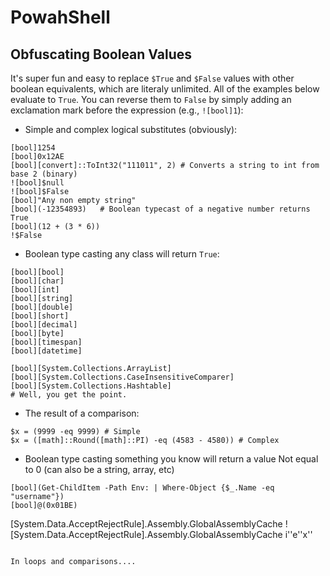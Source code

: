# PowahShell

## Obfuscating Boolean Values
It's super fun and easy to replace `$True` and `$False` values with other boolean equivalents, which are literaly unlimited. All of the examples below evaluate to `True`. You can reverse them to `False` by simply adding an exclamation mark before the expression (e.g., `![bool]1`):
 - Simple and complex logical substitutes (obviously):
 ```
 [bool]1254
 [bool]0x12AE
 [bool][convert]::ToInt32("111011", 2) # Converts a string to int from base 2 (binary)
 ![bool]$null
 ![bool]$False
 [bool]"Any non empty string"
 [bool](-12354893)   # Boolean typecast of a negative number returns True
 [bool](12 + (3 * 6))
 !$False
 ```
 - Boolean type casting any class will return `True`:
 ```
 [bool][bool]
 [bool][char]
 [bool][int] 
 [bool][string]
 [bool][double]
 [bool][short]
 [bool][decimal]
 [bool][byte]
 [bool][timespan]
 [bool][datetime]
 
 [bool][System.Collections.ArrayList]
 [bool][System.Collections.CaseInsensitiveComparer]
 [bool][System.Collections.Hashtable]
 # Well, you get the point.
 ```
 - The result of a comparison:
 ```
 $x = (9999 -eq 9999) # Simple
 $x = ([math]::Round([math]::PI) -eq (4583 - 4580)) # Complex
 ```

 - Boolean type casting something you know will return a value Not equal to 0 (can also be a string, array, etc)
 ```
 [bool](Get-ChildItem -Path Env: | Where-Object {$_.Name -eq "username"})
 [bool]@(0x01BE)
 ```
[System.Data.AcceptRejectRule].Assembly.GlobalAssemblyCache
![System.Data.AcceptRejectRule].Assembly.GlobalAssemblyCache
i''e''x''
```

In loops and comparisons....

